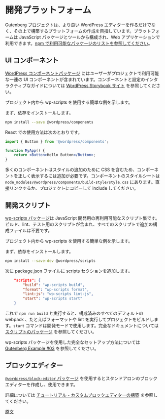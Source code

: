 <!--
# Development Platform
 -->
# 開発プラットフォーム

<!--
The Gutenberg Project is not only building a better editor for WordPress, but also creating a platform to build upon. This platform consists of a set of JavaScript packages and tools that you can use in your web application. [View the list of packages available on npm](https://www.npmjs.com/org/wordpress).
 -->
Gutenberg プロジェクトは、より良い WordPress エディターを作るだけでなく、その上で構築するプラットフォームの作成を目指しています。プラットフォームは JavaScript パッケージとツールから構成され、Web アプリケーションで利用できます。[npm で利用可能なパッケージのリストを参照してください](https://www.npmjs.com/org/wordpress)。

<!--
## UI Components
 -->
## UI コンポーネント

<!--
The [WordPress Components package](/packages/components/README.md) contains a set of UI components you can use in your project. See the [WordPress Storybook site](https://wordpress.github.io/gutenberg/) for an interactive guide to the available components and settings.

Here is a quick example, how to use components in your project.

Install the dependency:
 -->
[WordPress コンポーネントパッケージ](https://ja.wordpress.org/team/handbook/block-editor/components/) にはユーザーがプロジェクトで利用可能な一連の UI コンポーネントが含まれています。コンポーネントと設定のインタラクティブなガイドについては [WordPress Storybook サイト](https://wordpress.github.io/gutenberg/) を参照してください。

プロジェクト内から wp-scripts を使用する簡単な例を示します。

まず、依存をインストールします。

```bash
npm install --save @wordpress/components
```
<!--
Usage in React:
 -->
React での使用方法は次のとおりです。

```jsx
import { Button } from '@wordpress/components';

function MyApp() {
	return <Button>Hello Button</Button>;
}
```
<!--
Many components include CSS to add style, you will need to include for the components to appear correctly. The component stylesheet can be found in `node_modules/@wordpress/components/build-style/style.css`, you can link directly or copy and include it in your project.
 -->
多くのコンポーネントはスタイルの追加のために CSS を含むため、コンポーネントを正しく表示するには追加が必要です。コンポーネントのスタイルシートは `node_modules/@wordpress/components/build-style/style.css` にあります。直接リンクするか、プロジェクトにコピーして include してください。

<!--
## Development Scripts
 -->
## 開発スクリプト

<!--
The [wp-scripts package](https://developer.wordpress.org/block-editor/packages/packages-scripts/) is a collection of reusable scripts for JavaScript development — includes scripts for building, linting, and testing — all with no additional configuration files.

Here is a quick example, on how to use wp-scripts in your project.

Install the dependency:
 -->
[wp-scripts パッケージ](https://developer.wordpress.org/block-editor/packages/packages-scripts/)は JavaScript 開発用の再利用可能なスクリプト集です。ビルド、lint、テスト用のスクリプトが含まれ、すべてのスクリプトで追加の構成ファイルは不要です。

プロジェクト内から wp-scripts を使用する簡単な例を示します。

まず、依存をインストールします。

```bash
npm install --save-dev @wordpress/scripts
```
<!--
You can then add a scripts section to your package.json file, for example:
 -->
次に package.json ファイルに scripts セクションを追加します。

```json
	"scripts": {
		"build": "wp-scripts build",
		"format": "wp-scripts format",
		"lint:js": "wp-scripts lint-js",
		"start": "wp-scripts start"
	}
```
<!--
You can then use `npm run build` to build your project with all the default webpack settings already configured, likewise for formating and linting. The `start` command is used for development mode. See [the scripts package](https://www.npmjs.com/package/@wordpress/scripts) for full documentation.

You can also play with the [Gutenberg Example #03](https://github.com/WordPress/gutenberg-examples/tree/HEAD/03-editable-esnext) for a complete setup using the wp-scripts package.
 -->
これで `npm run build` と実行すると、構成済みのすべてのデフォルトの webpack 、たとえばフォーマットや lint を実行してプロジェクトをビルドします。`start` コマンドは開発モードで使用します。完全なドキュメントについては [スクリプトのパッケージ](https://www.npmjs.com/package/@wordpress/scripts) を参照してください。

wp-scripts パッケージを使用した完全なセットアップ方法については [Gutenberg Example #03](https://github.com/WordPress/gutenberg-examples/tree/HEAD/03-editable-esnext) を参照してください。

<!--
## Block Editor
 -->
## ブロックエディター

<!--
The [`@wordpress/block-editor` package](https://developer.wordpress.org/block-editor/packages/packages-block-editor/) allows you to create and use standalone block editors.

You can learn more by reading the [tutorial "Building a custom block editor"](/docs/reference-guides/platform/custom-block-editor/README.md).
 -->
[`@wordpress/block-editor` パッケージ](https://developer.wordpress.org/block-editor/packages/packages-block-editor/) を使用するとスタンドアロンのブロックエディターを作成し、使用できます。

詳細については [チュートリアル - カスタムブロックエディターの構築](https://ja.wordpress.org/team/handbook/block-editor/how-to-guides/platform/custom-block-editor/) を参照してください。

[原文](https://github.com/WordPress/gutenberg/blob/trunk/docs/how-to-guides/platform/README.md)
